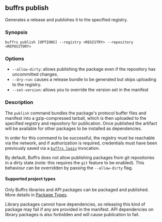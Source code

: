 ## buffrs publish

Generates a release and publishes it to the specified registry.

### Synopsis

`buffrs publish [OPTIONS] --registry <REGISTRY> --repository <REPOSITORY>`

### Options

* `--allow-dirty`: allows publishing the package even if the repository has
uncommitted changes.
* `--dry-run`: causes a release bundle to be generated but skips uploading to
  the registry.
* `--set-version`: allows you to override the version set in the manifest

### Description

The `publish` command bundles the package's protocol buffer files and manifest
into a gzip-compressed tarball, which is then uploaded to the specified registry
and repository for publication. Once published the artifact will be available
for other packages to be installed as dependencies.

In order for this command to be successful, the registry must be reachable via
the network, and if authorization is required, credentials must have been
previously saved via a [`buffrs login`](buffrs-login.md) invocation.

By default, Buffrs does not allow publishing packages from git repositories in a
dirty state (note: this requires the `git` feature to be enabled). This
behaviour can be overridden by passing the `--allow-dirty` flag.

#### Supported project types

Only Buffrs libraries and API packages can be packaged and published. More details in [Package Types](../guide/package-types.md).

Library packages cannot have dependencies, so releasing this kind of package may
fail if any are provided in the manifest. API dependencies on library packages
is also forbidden and will cause publication to fail.
